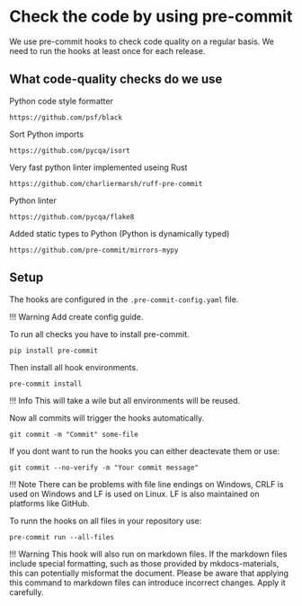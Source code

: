 # Check the code by using pre-commit

We use pre-commit hooks to check code quality on a regular basis.
We need to run the hooks at least once for each release.

## What code-quality checks do we use

Python code style formatter

    https://github.com/psf/black

Sort Python imports

    https://github.com/pycqa/isort

Very fast python linter implemented useing Rust

    https://github.com/charliermarsh/ruff-pre-commit

Python linter

    https://github.com/pycqa/flake8

Added static types to Python (Python is dynamically typed)

    https://github.com/pre-commit/mirrors-mypy

## Setup

The hooks are configured in the `.pre-commit-config.yaml` file.

!!! Warning
Add create config guide.

To run all checks you have to install pre-commit.

    pip install pre-commit

Then install all hook environments.

    pre-commit install

!!! Info
This will take a wile but all environments will be reused.

Now all commits will trigger the hooks automatically.

    git commit -m "Commit" some-file

If you dont want to run the hooks you can either deactevate them or use:

    git commit --no-verify -m "Your commit message"

!!! Note
There can be problems with file line endings on Windows, CRLF is used on Windows and LF is used on Linux.
LF is also maintained on platforms like GitHub.

To runn the hooks on all files in your repository use:

    pre-commit run --all-files

!!! Warning
This hook will also run on markdown files. If the markdown files include special formatting, such as those provided by mkdocs-materials, this can potentially misformat the document. Please be aware that applying this command to markdown files can introduce incorrect changes. Apply it carefully.
